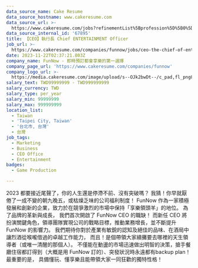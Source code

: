 ```yaml
---
data_source_name: Cake Resume
data_source_hostname: www.cakeresume.com
data_source_url: >-
  https://www.cakeresume.com/jobs?refinementList%5Bprofession%5D%5B0%5D=game-production&range%5Bsalary_range%5D%5Bmin%5D=100000
data_source_internal_id: '67895'
title: 【CEO】執行長 Chief ENTERTAINMENT Officer
job_url: >-
  https://www.cakeresume.com/companies/funnow/jobs/ceo-the-chief-of-entertainment-officer
date: 2023-11-22T02:37:21.803Z
company_name: FunNow - 即時預訂都會享樂的第一選擇
company_page_url: 'https://www.cakeresume.com/companies/funnow'
company_logo_url: >-
  https://media.cakeresume.com/image/upload/s--OJk2bwDt--/c_pad,fl_png8,h_200,w_200/v1588573843/tyim2xqi5znoptmhgw0c.png
salary_text: TWD99999999 - TWD999999999
salary_currency: TWD
salary_type: per_year
salary_min: 99999999
salary_max: 999999999
location_list:
  - Taiwan
  - 'Taipei City, Taiwan'
  - '台北市, 台灣'
  - 台灣
job_tags:
  - Marketing
  - Business
  - CEO Office
  - Entertainment
badges:
  - Game Production

---
```


2023 都要接近尾聲了，你的人生還是停滯不前、沒有突破嗎？ 我猜！你早就厭倦了一成不變的朝九晚五，或枯燥乏味的公司福利制度！ FunNow 作為一家積極發展和創新的企業，致力於在競爭激烈的市場中保持「享樂領頭羊」的地位。 為了品牌的革新與成長， 我們首次開啟了 FunNow CEO 的職缺！ 而新任 CEO 將扮演關鍵角色，領導團隊實現公司的戰略目標，推動業務增長，並不斷提升 FunNow 的影響力。 我們期待你對於產業有敏銳的認知及絕佳的品味、在酒局中讓烈酒從喉嚨借過的卓越工作能力， 而且！是個帶領大家續攤要去哪裡的天生領導者（或唯一清醒的那個人）。 不僅能在動盪的市場迅速做出明智的決策，搶手餐廳住宿都訂得到（大概是用 FunNow 訂的）、突發狀況時永遠都有backup plan！ 最重要的是， 具備懂玩、懂享樂且能帶領大家一同狂歡的獨特性格！